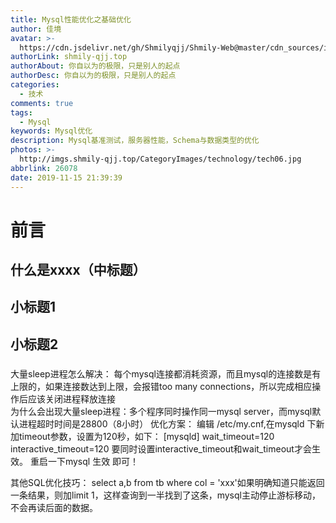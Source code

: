 ```yaml
---
title: Mysql性能优化之基础优化
author: 佳境
avatar: >-
  https://cdn.jsdelivr.net/gh/Shmilyqjj/Shmily-Web@master/cdn_sources/img/custom/avatar.jpg
authorLink: shmily-qjj.top
authorAbout: 你自以为的极限，只是别人的起点
authorDesc: 你自以为的极限，只是别人的起点
categories:
  - 技术
comments: true
tags:
  - Mysql
keywords: Mysql优化
description: Mysql基准测试，服务器性能，Schema与数据类型的优化
photos: >-
  http://imgs.shmily-qjj.top/CategoryImages/technology/tech06.jpg
abbrlink: 26078
date: 2019-11-15 21:39:39
---
```

# 前言  

## 什么是xxxx（中标题）  
## 小标题1  

## 小标题2  

### 

大量sleep进程怎么解决：
每个mysql连接都消耗资源，而且mysql的连接数是有上限的，如果连接数达到上限，会报错too many connections，所以完成相应操作后应该关闭进程释放连接  
为什么会出现大量sleep进程：多个程序同时操作同一mysql server，而mysql默认进程超时时间是28800（8小时）
优化方案：
编辑 /etc/my.cnf,在mysqld 下新加timeout参数，设置为120秒，如下：
[mysqld]
wait_timeout=120
interactive_timeout=120
要同时设置interactive_timeout和wait_timeout才会生效。
重启一下mysql 生效 即可！


其他SQL优化技巧：
select a,b from tb where col = 'xxx'如果明确知道只能返回一条结果，则加limit 1，这样查询到一半找到了这条，mysql主动停止游标移动，不会再读后面的数据。
